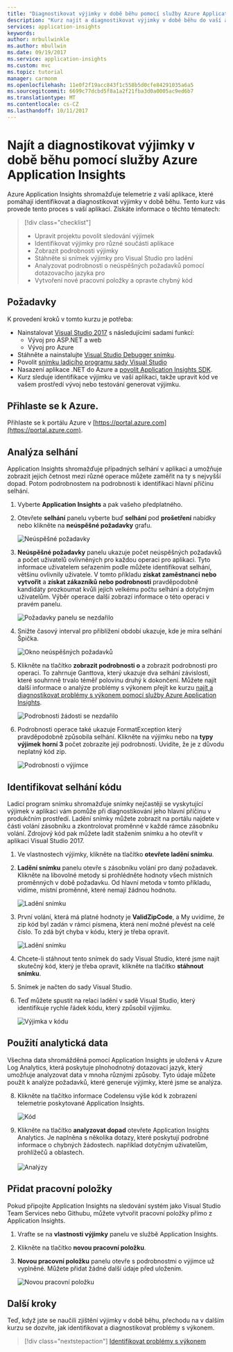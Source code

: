 ```yaml
---
title: "Diagnostikovat výjimky v době běhu pomocí služby Azure Application Insights | Microsoft Docs"
description: "Kurz najít a diagnostikovat výjimky v době běhu do vaší aplikace pomocí služby Azure Application Insights."
services: application-insights
keywords: 
author: mrbullwinkle
ms.author: mbullwin
ms.date: 09/19/2017
ms.service: application-insights
ms.custom: mvc
ms.topic: tutorial
manager: carmonm
ms.openlocfilehash: 11e0f2f19acc843f1c558b5d0cfe84291035a6a5
ms.sourcegitcommit: 6699c77dcbd5f8a1a2f21fba3d0a0005ac9ed6b7
ms.translationtype: MT
ms.contentlocale: cs-CZ
ms.lasthandoff: 10/11/2017
---
```

# <a name="find-and-diagnose-run-time-exceptions-with-azure-application-insights"></a>Najít a diagnostikovat výjimky v době běhu pomocí služby Azure Application Insights

Azure Application Insights shromažďuje telemetrie z vaší aplikace, které pomáhají identifikovat a diagnostikovat výjimky v době běhu.  Tento kurz vás provede tento proces s vaší aplikací.  Získáte informace o těchto tématech:

> [!div class="checklist"]
> * Upravit projektu povolit sledování výjimek
> * Identifikovat výjimky pro různé součásti aplikace
> * Zobrazit podrobnosti výjimky
> * Stáhněte si snímek výjimky pro Visual Studio pro ladění
> * Analyzovat podrobnosti o neúspěšných požadavků pomocí dotazovacího jazyka pro
> * Vytvoření nové pracovní položky a opravte chybný kód


## <a name="prerequisites"></a>Požadavky

K provedení kroků v tomto kurzu je potřeba:

- Nainstalovat [Visual Studio 2017](https://www.visualstudio.com/downloads/) s následujícími sadami funkcí:
    - Vývoj pro ASP.NET a web
    - Vývoj pro Azure
- Stáhněte a nainstalujte [Visual Studio Debugger snímku](http://aka.ms/snapshotdebugger).
- Povolit [snímku ladicího programu sady Visual Studio](https://docs.microsoft.com/en-us/azure/application-insights/app-insights-snapshot-debugger)
- Nasazení aplikace .NET do Azure a [povolit Application Insights SDK](app-insights-asp-net.md). 
- Kurz sleduje identifikace výjimku ve vaší aplikaci, takže upravit kód ve vašem prostředí vývoj nebo testování generovat výjimku. 

## <a name="log-in-to-azure"></a>Přihlaste se k Azure.
Přihlaste se k portálu Azure v [https://portal.azure.com](https://portal.azure.com).


## <a name="analyze-failures"></a>Analýza selhání
Application Insights shromažďuje případných selhání v aplikaci a umožňuje zobrazit jejich četnost mezi různé operace můžete zaměřit na ty s nejvyšší dopad.  Potom podrobnostem na podrobnosti k identifikaci hlavní příčinu selhání.   

1. Vyberte **Application Insights** a pak vašeho předplatného.  
1. Otevřete **selhání** panelu vyberte buď **selhání** pod **prošetření** nabídky nebo klikněte na **neúspěšné požadavky** grafu.

    ![Neúspěšné požadavky](media/app-insights-tutorial-runtime-exceptions/failed-requests.png)

2. **Neúspěšné požadavky** panelu ukazuje počet neúspěšných požadavků a počet uživatelů ovlivněných pro každou operaci pro aplikaci.  Tyto informace uživatelem seřazením podle můžete identifikovat selhání, většinu ovlivnily uživatele.  V tomto příkladu **získat zaměstnanci nebo vytvořit** a **získat zákazníků nebo podrobnosti** pravděpodobně kandidáty prozkoumat kvůli jejich velkému počtu selhání a dotyčným uživatelům.  Výběr operace další zobrazí informace o této operaci v pravém panelu.

    ![Požadavky panelu se nezdařilo](media/app-insights-tutorial-runtime-exceptions/failed-requests-blade.png)

3. Snižte časový interval pro přiblížení období ukazuje, kde je míra selhání Špička.

    ![Okno neúspěšných požadavků](media/app-insights-tutorial-runtime-exceptions/failed-requests-window.png)

4. Klikněte na tlačítko **zobrazit podrobnosti o** a zobrazit podrobnosti pro operaci.  To zahrnuje Ganttova, který ukazuje dva selhání závislosti, které souhrnně trvalo téměř polovinu druhý k dokončení.  Můžete najít další informace o analýze problémy s výkonem přejít ke kurzu [najít a diagnostikovat problémy s výkonem pomocí služby Azure Application Insights](app-insights-tutorial-performance.md).

    ![Podrobnosti žádosti se nezdařilo](media/app-insights-tutorial-runtime-exceptions/failed-requests-details.png)

5. Podrobnosti operace také ukazuje FormatException který pravděpodobně způsobila selhání.  Klikněte na výjimku nebo na **typy výjimek horní 3** počet zobrazíte její podrobnosti.  Uvidíte, že je z důvodu neplatný kód zip.

    ![Podrobnosti o výjimce](media/app-insights-tutorial-runtime-exceptions/failed-requests-exception.png)



## <a name="identify-failing-code"></a>Identifikovat selhání kódu
Ladicí program snímku shromažďuje snímky nejčastěji se vyskytující výjimek v aplikaci vám pomůže při diagnostikování jeho hlavní příčinu v produkčním prostředí.  Ladění snímky můžete zobrazit na portálu najdete v části volání zásobníku a zkontrolovat proměnné v každé rámce zásobníku volání. Zdrojový kód pak můžete ladit stažením snímku a ho otevřít v aplikaci Visual Studio 2017.

1. Ve vlastnostech výjimky, klikněte na tlačítko **otevřete ladění snímku**.
2. **Ladění snímku** panelu otevře s zásobníku volání pro daný požadavek.  Klikněte na libovolné metody si prohlédněte hodnoty všech místních proměnných v době požadavku.  Od hlavní metoda v tomto příkladu, vidíme, místní proměnné, které nemají žádnou hodnotu.

    ![Ladění snímku](media/app-insights-tutorial-runtime-exceptions/debug-snapshot-01.png)

4. První volání, která má platné hodnoty je **ValidZipCode**, a My uvidíme, že zip kód byl zadán v rámci písmena, která není možné převést na celé číslo.  To zdá být chyba v kódu, který je třeba opravit.

    ![Ladění snímku](media/app-insights-tutorial-runtime-exceptions/debug-snapshot-02.png)

5. Chcete-li stáhnout tento snímek do sady Visual Studio, které jsme najít skutečný kód, který je třeba opravit, klikněte na tlačítko **stáhnout snímku**.
6. Snímek je načten do sady Visual Studio.
7. Teď můžete spustit na relaci ladění v sadě Visual Studio, který identifikuje rychle řádek kódu, který způsobil výjimku.

    ![Výjimka v kódu](media/app-insights-tutorial-runtime-exceptions/exception-code.png)


## <a name="use-analytics-data"></a>Použití analytická data
Všechna data shromážděná pomocí Application Insights je uložená v Azure Log Analytics, která poskytuje plnohodnotný dotazovací jazyk, který umožňuje analyzovat data v mnoha různými způsoby.  Tyto údaje můžete použít k analýze požadavků, které generuje výjimky, které jsme se analýza. 

8. Klikněte na tlačítko informace Codelensu výše kód k zobrazení telemetrie poskytované Application Insights.

    ![Kód](media/app-insights-tutorial-runtime-exceptions/codelens.png)

9. Klikněte na tlačítko **analyzovat dopad** otevřete Application Insights Analytics.  Je naplněna s několika dotazy, které poskytují podrobné informace o chybných žádostech. například dotyčným uživatelům, prohlížečů a oblastech.<br><br>![Analýzy](media/app-insights-tutorial-runtime-exceptions/analytics.png)<br>

## <a name="add-work-item"></a>Přidat pracovní položky
Pokud připojíte Application Insights na sledování systém jako Visual Studio Team Services nebo Githubu, můžete vytvořit pracovní položky přímo z Application Insights.

1. Vraťte se na **vlastnosti výjimky** panelu ve službě Application Insights.
2. Klikněte na tlačítko **novou pracovní položku**.
3. **Novou pracovní položku** panelu otevře s podrobnostmi o výjimce už vyplněné.  Můžete přidat žádné další údaje před uložením.

    ![Novou pracovní položku](media/app-insights-tutorial-runtime-exceptions/new-work-item.png)

## <a name="next-steps"></a>Další kroky
Teď, když jste se naučili zjištění výjimky v době běhu, přechodu na v dalším kurzu se dozvíte, jak identifikovat a diagnostikovat problémy s výkonem.

> [!div class="nextstepaction"]
> [Identifikovat problémy s výkonem](app-insights-tutorial-performance.md)
